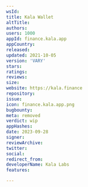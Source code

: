 ```yaml
---
wsId: 
title: Kala Wallet
altTitle: 
authors: 
users: 1000
appId: finance.kala.app
appCountry: 
released: 
updated: 2021-10-05
version: 'VARY'
stars: 
ratings: 
reviews: 
size: 
website: https://kala.finance
repository: 
issue: 
icon: finance.kala.app.png
bugbounty: 
meta: removed
verdict: wip
appHashes: 
date: 2023-09-28
signer: 
reviewArchive: 
twitter: 
social: 
redirect_from: 
developerName: Kala Labs
features: 

---
```


